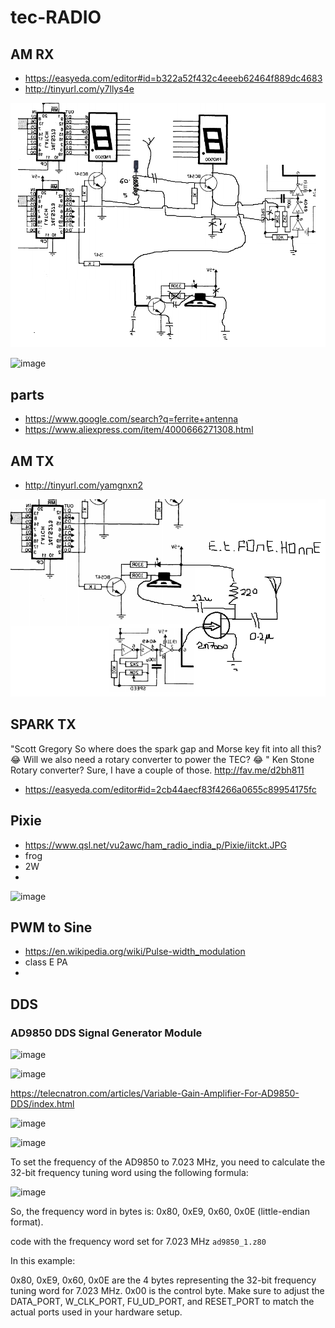 # tec-RADIO

## AM RX
* https://easyeda.com/editor#id=b322a52f432c4eeeb62464f889dc4683
* http://tinyurl.com/y7llys4e

![](https://github.com/SteveJustin1963/tec-RADIO/blob/master/AM%20RX/am%20regen%20tec1%20hack.png)

![image](https://github.com/SteveJustin1963/tec-RADIO/assets/58069246/0319494f-4f6e-4f2a-b9cc-01d123fc666f)



## parts
* https://www.google.com/search?q=ferrite+antenna
* https://www.aliexpress.com/item/4000666271308.html

## AM TX
* http://tinyurl.com/yamgnxn2

![](https://github.com/SteveJustin1963/tec-RADIO/blob/master/AM%20TX/et-fone-home.png)

## SPARK TX

"Scott Gregory So where does the spark gap and Morse key fit into all this? 😂 
Will we also need a rotary converter to power the TEC? 😂
" Ken Stone Rotary converter? Sure, I have a couple of those. http://fav.me/d2bh811

* https://easyeda.com/editor#id=2cb44aecf83f4266a0655c89954175fc


## Pixie
- https://www.qsl.net/vu2awc/ham_radio_india_p/Pixie/iitckt.JPG
- frog
- 2W
- 

![image](https://github.com/SteveJustin1963/tec-RADIO/assets/58069246/e10f939f-c27b-4454-b8e1-4222af0579db)

## PWM to Sine
- https://en.wikipedia.org/wiki/Pulse-width_modulation
- class E PA
- 

## DDS
### AD9850 DDS Signal Generator Module
![image](https://github.com/SteveJustin1963/tec-RADIO/assets/58069246/2de4c1d4-d60e-4c46-8252-35680b54d5eb)

![image](https://github.com/SteveJustin1963/tec-RADIO/assets/58069246/264ad808-bcbd-4021-a949-a04bd0da0a37)

https://telecnatron.com/articles/Variable-Gain-Amplifier-For-AD9850-DDS/index.html

![image](https://github.com/SteveJustin1963/tec-RADIO/assets/58069246/a37c7950-3b87-4693-b19e-46285d522015)

![image](https://github.com/SteveJustin1963/tec-RADIO/assets/58069246/3348f0d2-9439-44dc-8f3e-dfa1475aad72)




To set the frequency of the AD9850 to 7.023 MHz, you need to calculate the 32-bit frequency tuning word using the following formula:

![image](https://github.com/SteveJustin1963/tec-RADIO/assets/58069246/68fa6300-6c53-4fc4-bfbd-4cfb4b5e41fd)


So, the frequency word in bytes is: 0x80, 0xE9, 0x60, 0x0E (little-endian format).

code with the frequency word set for 7.023 MHz `ad9850_1.z80`

In this example:

0x80, 0xE9, 0x60, 0x0E are the 4 bytes representing the 32-bit frequency tuning word for 7.023 MHz.
0x00 is the control byte.
Make sure to adjust the DATA_PORT, W_CLK_PORT, FU_UD_PORT, and RESET_PORT to match the actual ports used in your hardware setup.
 
